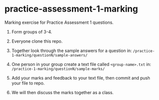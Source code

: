 # practice-assessment-1-marking
Marking exercise for Practice Assessment 1 questions.

1. Form groups of 3-4.

2. Everyone clone this repo.

3. Together look through the sample answers for a question in: `/practice-1-marking/questionN/sample-answers/`

4. One person in your group create a text file called `<group-name>.txt` in: `/practice-1-marking/questionN/sample-marks/`

5. Add your marks and feedback to your text file, then commit and push your file to repo.

6. We will then discuss the marks together as a class.
